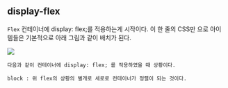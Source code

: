 ## display-flex

`Flex` 컨테이너에 display: flex;를 적용하는게 시작이다.
이 한 줄의 CSS만 으로 아이템들은 기본적으로 아래 그림과 같이 배치가 된다.

![](https://media.discordapp.net/attachments/956190154454876183/1046065575912296468/image.png?width=531&height=325)

    다음과 같이 컨테이너에 display: flex; 를 적용하였을 때 상황이다.

    block : 위 flex의 상황의 별개로 세로로 컨테이너가 정렬이 되는 것이다.

    